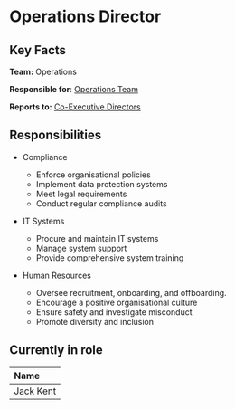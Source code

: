 # Operations Director

## Key Facts

**Team:** Operations

**Responsible for**: [Operations Team](./)

**Reports to:** [Co-Executive Directors](../board-of-trustees/co-executive-director.md)

## Responsibilities

* Compliance

  * Enforce organisational policies
  * Implement data protection systems
  * Meet legal requirements
  * Conduct regular compliance audits

* IT Systems

  * Procure and maintain IT systems
  * Manage system support
  * Provide comprehensive system training

* Human Resources
  * Oversee recruitment, onboarding, and offboarding.
  * Encourage a positive organisational culture
  * Ensure safety and investigate misconduct
  * Promote diversity and inclusion

## Currently in role

| Name |
| :--- |
| Jack Kent |



